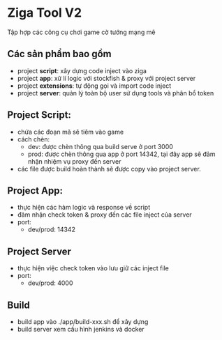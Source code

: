 # Ziga Tool V2
  Tập hợp các công cụ chơi game cờ tướng mạng mẽ

## Các sản phẩm bao gồm
  - project <b>script</b>: xây dựng code inject vào ziga
  - project <b>app</b>: xữ lí logic với stockfish & proxy với project server
  - project <b>extensions</b>: tự động gọi và import code inject
  - project <b>server</b>: quản lý toàn bộ user sử dụng tools và phân bổ token

## Project Script:
  - chứa các đoạn mã sẽ tiêm vào game
  - cách chèn:
    + dev: được chèn thông qua build serve ở port 3000
    + prod: được chèn thông qua app ở port 14342, tại đây app sẽ đảm nhận nhiệm vụ proxy đến server
  - các file được build hoàn thành sẽ được copy vào project server.

## Project App:
  - thực hiện các hàm logic và response về script
  - đảm nhận check token & proxy đến các file inject của server
  - port:
    + dev/prod: 14342

## Project Server
  - thực hiện việc check token vào lưu giữ các inject file
  - port:
    + dev/prod: 4000

## Build
  - build app vào ./app/build-xxx.sh để xây dựng
  - build server xem cấu hình jenkins và docker